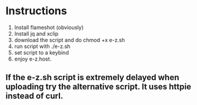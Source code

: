 # Instructions

1. Install flameshot (obviously)
2. Install jq and xclip
3. download the script and do chmod +x e-z.sh
4. run script with ./e-z.sh
5. set script to a keybind
6. enjoy e-z.host.

## If the e-z.sh script is extremely delayed when uploading try the alternative script. It uses httpie instead of curl.

